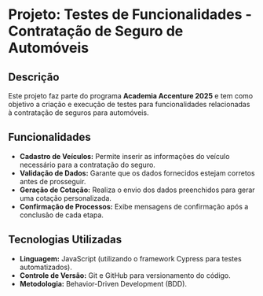 # Projeto: Testes de Funcionalidades - Contratação de Seguro de Automóveis  

## Descrição  
Este projeto faz parte do programa **Academia Accenture 2025** e tem como objetivo a criação e execução de testes para funcionalidades relacionadas à contratação de seguros para automóveis.  

## Funcionalidades  
- **Cadastro de Veículos:** Permite inserir as informações do veículo necessário para a contratação do seguro.  
- **Validação de Dados:** Garante que os dados fornecidos estejam corretos antes de prosseguir.  
- **Geração de Cotação:** Realiza o envio dos dados preenchidos para gerar uma cotação personalizada.  
- **Confirmação de Processos:** Exibe mensagens de confirmação após a conclusão de cada etapa.  

## Tecnologias Utilizadas  
- **Linguagem:** JavaScript (utilizando o framework Cypress para testes automatizados).  
- **Controle de Versão:** Git e GitHub para versionamento do código.  
- **Metodologia:** Behavior-Driven Development (BDD). 

